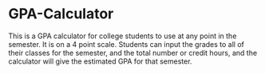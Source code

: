 # GPA-Calculator
This is a GPA calculator for college students to use at any point in the semester. It is on a 4 point scale. Students can input the grades to all of their classes for the semester, and the total number or credit hours, and the calculator will give the estimated GPA for that semester.
